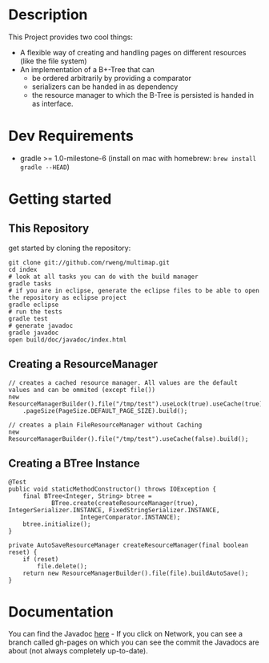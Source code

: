 # Description

This Project provides two cool things:

- A flexible way of creating and handling pages on different resources (like the file system)
- An implementation of a B+-Tree that can
    - be ordered arbitrarily by providing a comparator
    - serializers can be handed in as dependency
    - the resource manager to which the B-Tree is persisted is handed in as interface.

# Dev Requirements

- gradle >= 1.0-milestone-6 (install on mac with homebrew: `brew install gradle --HEAD`)

# Getting started

## This Repository

get started by cloning the repository:

    git clone git://github.com/rweng/multimap.git
    cd index
    # look at all tasks you can do with the build manager
    gradle tasks
    # if you are in eclipse, generate the eclipse files to be able to open the repository as eclipse project
    gradle eclipse
    # run the tests
    gradle test
    # generate javadoc
    gradle javadoc
    open build/doc/javadoc/index.html

## Creating a ResourceManager

    // creates a cached resource manager. All values are the default values and can be ommited (except file())
    new ResourceManagerBuilder().file("/tmp/test").useLock(true).useCache(true).cacheSize(100)
        .pageSize(PageSize.DEFAULT_PAGE_SIZE).build();

    // creates a plain FileResourceManager without Caching
    new ResourceManagerBuilder().file("/tmp/test").useCache(false).build();

## Creating a BTree Instance

	@Test
	public void staticMethodConstructor() throws IOException {
		final BTree<Integer, String> btree =
				BTree.create(createResourceManager(true), IntegerSerializer.INSTANCE, FixedStringSerializer.INSTANCE,
						IntegerComparator.INSTANCE);
		btree.initialize();
	}

	private AutoSaveResourceManager createResourceManager(final boolean reset) {
		if (reset)
			file.delete();
		return new ResourceManagerBuilder().file(file).buildAutoSave();
	}
	
# Documentation

You can find the Javadoc [here](http://rweng.github.com/jb-tree/doc/) -
If you click on Network, you can see a branch called gh-pages on which you can see the commit the Javadocs are about (not always completely up-to-date).
